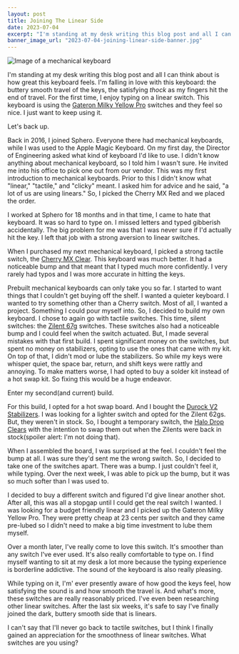 ```yaml
---
layout: post
title: Joining The Linear Side
date: 2023-07-04
excerpt: "I'm standing at my desk writing this blog post and all I can think about is how great this keyboard feels. I'm falling in love with this keyboard: the buttery smooth travel of the keys, the satisfying thock as my fingers hit the end of travel. For the first time, I enjoy typing on a linear switch."
banner_image_url: "2023-07-04-joining-linear-side-banner.jpg"
---
```


![Image of a mechanical keyboard](/images/2023-07-04-joining-linear-side-banner.jpg)

I'm standing at my desk writing this blog post and all I can think about is how great this keyboard feels. I'm falling in love with this keyboard: the buttery smooth travel of the keys, the satisfying *thock* as my fingers hit the end of travel. For the first time, I enjoy typing on a linear switch. This keyboard is using the [Gateron Milky Yellow Pro](https://divinikey.com/products/gateron-ks-3-milky-yellow-pro-linear-switches) switches and they feel so nice. I just want to keep using it. 

Let's back up.

Back in 2016, I joined Sphero. Everyone there had mechanical keyboards, while I was used to the Apple Magic Keyboard. On my first day, the Director of Engineering asked what kind of keyboard I'd like to use. I didn't know anything about mechanical keyboard, so I told him I wasn't sure. He invited me into his office to pick one out from our vendor. This was my first introduction to mechanical keyboards. Prior to this I didn't know what "linear," "tactile," and "clicky" meant. I asked him for advice and he said, "a lot of us are using linears." So, I picked the Cherry MX Red and we placed the order.

I worked at Sphero for 18 months and in that time, I came to hate that keyboard. It was so hard to type on. I missed letters and typed gibberish accidentally. The big problem for me was that I was never sure if I'd actually hit the key. I left that job with a strong aversion to linear switches.

When I purchased my next mechanical keyboard, I picked a strong tactile switch, the [Cherry MX Clear](https://www.cherrymx.de/en/cherry-mx/mx-special/mx-clear.html). This keyboard was much better. It had a noticeable bump and that meant that I typed much more confidently. I very rarely had typos and I was more accurate in hitting the keys.

Prebuilt mechanical keyboards can only take you so far. I started to want things that I couldn't get buying off the shelf. I wanted a quieter keyboard. I wanted to try something other than a Cherry switch. Most of all, I wanted a project. Something I could pour myself into. So, I decided to build my own keyboard. I chose to again go with tactile switches. This time, silent switches: the [Zilent 67g](https://zealpc.net/products/zilent?variant=5894832324646) switches. These switches also had a noticeable bump and I could feel when the switch actuated. But, I made several mistakes with that first build. I spent significant money on the switches, but spent no money on stabilizers, opting to use the ones that came with my kit. On top of that, I didn't mod or lube the stabilizers. So while my keys were whisper quiet, the space bar, return, and shift keys were rattly and annoying. To make matters worse, I had opted to buy a solder kit instead of a hot swap kit. So fixing this would be a huge endeavor.

Enter my second(and current) build. 

For this build, I opted for a hot swap board. And I bought the [Durock V2 Stabilizers](https://divinikey.com/products/durock-v2-stabilizers-screw-in?variant=32275866681409). I was looking for a lighter switch and opted for the Zilent 62gs. But, they weren't in stock. So, I bought a temporary switch, the [Halo Drop Clears](https://drop.com/buy/drop-halo-switch-pack?defaultSelectionIds=975863,975868) with the intention to swap them out when the Zilents were back in stock(spoiler alert: I'm not doing that).

When I assembled the board, I was surprised at the feel. I couldn't feel the bump at all. I was sure they'd sent me the wrong switch. So, I decided to take one of the switches apart. There was a bump. I just couldn't feel it, while typing. Over the next week, I was able to pick up the bump, but it was so much softer than I was used to.

I decided to buy a different switch and figured I'd give linear another shot. After all, this was all a stopgap until I could get the real switch I wanted. I was looking for a budget friendly linear and I picked up the Gateron Milky Yellow Pro. They were pretty cheap at 23 cents per switch and they came pre-lubed so I didn't need to make a big time investment to lube them myself.

Over a month later, I've really come to love this switch. It's smoother than any switch I've ever used. It's also really comfortable to type on. I find myself wanting to sit at my desk a lot more because the typing experience is borderline addictive. The sound of the keyboard is also really pleasing. 

While typing on it, I'm' ever presently aware of how good the keys feel, how satisfying the sound is and how smooth the travel is. And what's more, these switches are really reasonably priced. I've even been researching other linear switches. After the last six weeks, it's safe to say I've finally joined the dark, buttery smooth side that is linears.

I can't say that I'll never go back to tactile switches, but I think I finally gained an appreciation for the smoothness of linear switches. What switches are you using?
